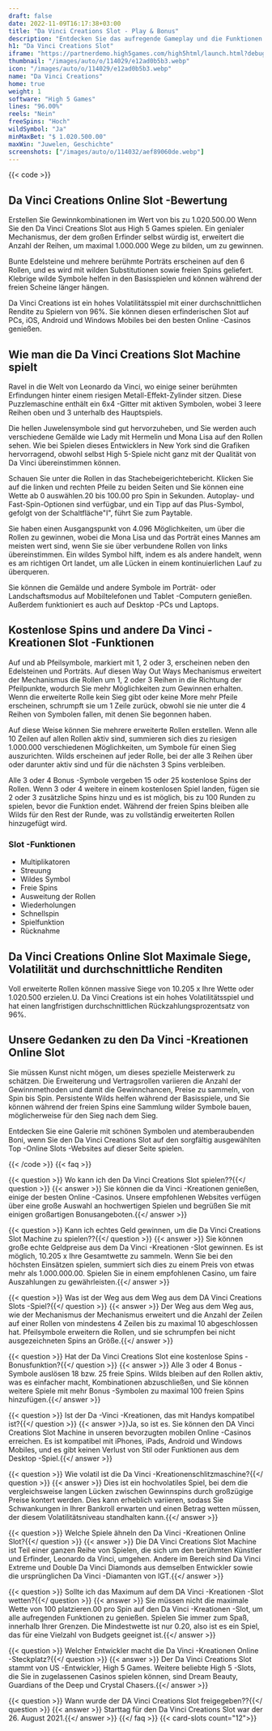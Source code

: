 ```yaml
---
draft: false
date: 2022-11-09T16:17:38+03:00
title: "Da Vinci Creations Slot - Play & Bonus"
description: "Entdecken Sie das aufregende Gameplay und die Funktionen des Da Vinci Creations Slot in unserer vollständigen Bewertung. Wir zeigen auch, wo wir es mit dem besten Casino -Bonus spielen können."
h1: "Da Vinci Creations Slot"
iframe: "https://partnerdemo.high5games.com/high5html/launch.html?debug=true&slamEnabled=on&slamWaitTime=0&playMode=R&currencyCode=EUR&languageCode=en&siteId=FlashLobby&engine=default&quality=HIGH&userId=tester80422073&gameID=3222"
thumbnail: "/images/auto/o/114029/e12ad0b5b3.webp"
icon: "/images/auto/o/114029/e12ad0b5b3.webp"
name: "Da Vinci Creations"
home: true
weight: 1
software: "High 5 Games"
lines: "96.00%"
reels: "Nein"
freeSpins: "Hoch"
wildSymbol: "Ja"
minMaxBet: "$ 1.020.500.00"
maxWin: "Juwelen, Geschichte"
screenshots: ["/images/auto/o/114032/aef89060de.webp"]
---
```


{{< code >}}<h2>Da Vinci Creations Online Slot -Bewertung</h2><p>Erstellen Sie Gewinnkombinationen im Wert von bis zu 1.020.500.00 Wenn Sie den Da Vinci Creations Slot aus High 5 Games spielen. Ein genialer Mechanismus, der dem großen Erfinder selbst würdig ist, erweitert die Anzahl der Reihen, um maximal 1.000.000 Wege zu bilden, um zu gewinnen.</p><p>Bunte Edelsteine und mehrere berühmte Porträts erscheinen auf den 6 Rollen, und es wird mit wilden Substitutionen sowie freien Spins geliefert. Klebrige wilde Symbole helfen in den Basisspielen und können während der freien Scheine länger hängen.</p><p>Da Vinci Creations ist ein hohes Volatilitätsspiel mit einer durchschnittlichen Rendite zu Spielern von 96%. Sie können diesen erfinderischen Slot auf PCs, iOS, Android und Windows Mobiles bei den besten Online -Casinos genießen.</p><h2>Wie man die Da Vinci Creations Slot Machine spielt</h2><p>Ravel in die Welt von Leonardo da Vinci, wo einige seiner berühmten Erfindungen hinter einem riesigen Metall-Effekt-Zylinder sitzen. Diese Puzzlemaschine enthält ein 6x4 -Gitter mit aktiven Symbolen, wobei 3 leere Reihen oben und 3 unterhalb des Hauptspiels.</p><p>Die hellen Juwelensymbole sind gut hervorzuheben, und Sie werden auch verschiedene Gemälde wie Lady mit Hermelin und Mona Lisa auf den Rollen sehen. Wie bei Spielen dieses Entwicklers in New York sind die Grafiken hervorragend, obwohl selbst High 5-Spiele nicht ganz mit der Qualität von Da Vinci übereinstimmen können.</p><p>Schauen Sie unter die Rollen in das Stachebeigerichtebericht. Klicken Sie auf die linken und rechten Pfeile zu beiden Seiten und Sie können eine Wette ab 0 auswählen.20 bis 100.00 pro Spin in Sekunden. Autoplay- und Fast-Spin-Optionen sind verfügbar, und ein Tipp auf das Plus-Symbol, gefolgt von der Schaltfläche"I", führt Sie zum Paytable.</p><p>Sie haben einen Ausgangspunkt von 4.096 Möglichkeiten, um über die Rollen zu gewinnen, wobei die Mona Lisa und das Porträt eines Mannes am meisten wert sind, wenn Sie sie über verbundene Rollen von links übereinstimmen. Ein wildes Symbol hilft, indem es als andere handelt, wenn es am richtigen Ort landet, um alle Lücken in einem kontinuierlichen Lauf zu überqueren.</p><p>Sie können die Gemälde und andere Symbole im Porträt- oder Landschaftsmodus auf Mobiltelefonen und Tablet -Computern genießen. Außerdem funktioniert es auch auf Desktop -PCs und Laptops.</p><h2>Kostenlose Spins und andere Da Vinci -Kreationen Slot -Funktionen</h2><p>Auf und ab Pfeilsymbole, markiert mit 1, 2 oder 3, erscheinen neben den Edelsteinen und Porträts. Auf diesen Way Out Ways Mechanismus erweitert der Mechanismus die Rollen um 1, 2 oder 3 Reihen in die Richtung der Pfeilpunkte, wodurch Sie mehr Möglichkeiten zum Gewinnen erhalten. Wenn die erweiterte Rolle kein Sieg gibt oder keine More mehr Pfeile erscheinen, schrumpft sie um 1 Zeile zurück, obwohl sie nie unter die 4 Reihen von Symbolen fallen, mit denen Sie begonnen haben.</p><p>Auf diese Weise können Sie mehrere erweiterte Rollen erstellen. Wenn alle 10 Zeilen auf allen Rollen aktiv sind, summieren sich dies zu riesigen 1.000.000 verschiedenen Möglichkeiten, um Symbole für einen Sieg auszurichten. Wilds erscheinen auf jeder Rolle, bei der alle 3 Reihen über oder darunter aktiv sind und für die nächsten 3 Spins verbleiben.</p><p>Alle 3 oder 4 Bonus -Symbole vergeben 15 oder 25 kostenlose Spins der Rollen. Wenn 3 oder 4 weitere in einem kostenlosen Spiel landen, fügen sie 2 oder 3 zusätzliche Spins hinzu und es ist möglich, bis zu 100 Runden zu spielen, bevor die Funktion endet. Während der freien Spins bleiben alle Wilds für den Rest der Runde, was zu vollständig erweiterten Rollen hinzugefügt wird.</p><h3>
Slot -Funktionen</h3><ul>
<li></span>
Multiplikatoren</li>
<li></span>
Streuung</li>
<li></span>
Wildes Symbol</li>
<li></span>
Freie Spins</li>
<li></span>
Ausweitung der Rollen</li>
<li></span>
Wiederholungen</li>
<li></span>
Schnellspin</li>
<li></span>
Spielfunktion</li>
<li></span>
Rücknahme</li></ul><h2>Da Vinci Creations Online Slot Maximale Siege, Volatilität und durchschnittliche Renditen</h2><p>Voll erweiterte Rollen können massive Siege von 10.205 x Ihre Wette oder 1.020.500 erzielen.U. Da Vinci Creations ist ein hohes Volatilitätsspiel und hat einen langfristigen durchschnittlichen Rückzahlungsprozentsatz von 96%.</p><h2>Unsere Gedanken zu den Da Vinci -Kreationen Online Slot</h2><p>Sie müssen Kunst nicht mögen, um dieses spezielle Meisterwerk zu schätzen. Die Erweiterung und Vertragsrollen variieren die Anzahl der Gewinnmethoden und damit die Gewinnchancen, Preise zu sammeln, von Spin bis Spin. Persistente Wilds helfen während der Basisspiele, und Sie können während der freien Spins eine Sammlung wilder Symbole bauen, möglicherweise für den Sieg nach dem Sieg.</p><p>Entdecken Sie eine Galerie mit schönen Symbolen und atemberaubenden Boni, wenn Sie den Da Vinci Creations Slot auf den sorgfältig ausgewählten Top -Online Slots -Websites auf dieser Seite spielen.</p>
{{< /code >}}
{{< faq >}}

{{< question >}} Wo kann ich den Da Vinci Creations Slot spielen??{{</ question >}}
{{< answer >}} Sie können die da Vinci -Kreationen genießen, einige der besten Online -Casinos. Unsere empfohlenen Websites verfügen über eine große Auswahl an hochwertigen Spielen und begrüßen Sie mit einigen großartigen Bonusangeboten.{{</ answer >}}

{{< question >}} Kann ich echtes Geld gewinnen, um die Da Vinci Creations Slot Machine zu spielen??{{</ question >}}
{{< answer >}} Sie können große echte Geldpreise aus dem Da Vinci -Kreationen -Slot gewinnen. Es ist möglich, 10.205 x Ihre Gesamtwette zu sammeln. Wenn Sie bei den höchsten Einsätzen spielen, summiert sich dies zu einem Preis von etwas mehr als 1.000.000.00. Spielen Sie in einem empfohlenen Casino, um faire Auszahlungen zu gewährleisten.{{</ answer >}}

{{< question >}} Was ist der Weg aus dem Weg aus dem DA Vinci Creations Slots -Spiel?{{</ question >}}
{{< answer >}} Der Weg aus dem Weg aus, wie der Mechanismus der Mechanismus erweitert und die Anzahl der Zeilen auf einer Rollen von mindestens 4 Zeilen bis zu maximal 10 abgeschlossen hat. Pfeilsymbole erweitern die Rollen, und sie schrumpfen bei nicht ausgezeichneten Spins an Größe.{{</ answer >}}

{{< question >}} Hat der Da Vinci Creations Slot eine kostenlose Spins -Bonusfunktion?{{</ question >}}
{{< answer >}} Alle 3 oder 4 Bonus -Symbole auslösen 18 bzw. 25 freie Spins. Wilds bleiben auf den Rollen aktiv, was es einfacher macht, Kombinationen abzuschließen, und Sie können weitere Spiele mit mehr Bonus -Symbolen zu maximal 100 freien Spins hinzufügen.{{</ answer >}}

{{< question >}} Ist der Da -Vinci -Kreationen, das mit Handys kompatibel ist?{{</ question >}}
{{< answer >}}Ja, so ist es. Sie können den DA Vinci Creations Slot Machine in unseren bevorzugten mobilen Online -Casinos erreichen. Es ist kompatibel mit iPhones, iPads, Android und Windows Mobiles, und es gibt keinen Verlust von Stil oder Funktionen aus dem Desktop -Spiel.{{</ answer >}}

{{< question >}} Wie volatil ist die Da Vinci -Kreationenschlitzmaschine?{{</ question >}}
{{< answer >}} Dies ist ein hochvolatiles Spiel, bei dem die vergleichsweise langen Lücken zwischen Gewinnspins durch großzügige Preise kontert werden. Dies kann erheblich variieren, sodass Sie Schwankungen in Ihrer Bankroll erwarten und einen Betrag wetten müssen, der diesem Volatilitätsniveau standhalten kann.{{</ answer >}}

{{< question >}} Welche Spiele ähneln den Da Vinci -Kreationen Online Slot?{{</ question >}}
{{< answer >}} Die DA Vinci Creations Slot Machine ist Teil einer ganzen Reihe von Spielen, die sich um den berühmten Künstler und Erfinder, Leonardo da Vinci, umgehen. Andere im Bereich sind Da Vinci Extreme und Double Da Vinci Diamonds aus demselben Entwickler sowie die ursprünglichen Da Vinci -Diamanten von IGT.{{</ answer >}}

{{< question >}} Sollte ich das Maximum auf dem DA Vinci -Kreationen -Slot wetten?{{</ question >}}
{{< answer >}} Sie müssen nicht die maximale Wette von 100 platzieren.00 pro Spin auf den Da Vinci -Kreationen -Slot, um alle aufregenden Funktionen zu genießen. Spielen Sie immer zum Spaß, innerhalb Ihrer Grenzen. Die Mindestwette ist nur 0.20, also ist es ein Spiel, das für eine Vielzahl von Budgets geeignet ist.{{</ answer >}}

{{< question >}} Welcher Entwickler macht die Da Vinci -Kreationen Online -Steckplatz?{{</ question >}}
{{< answer >}} Der Da Vinci Creations Slot stammt von US -Entwickler, High 5 Games. Weitere beliebte High 5 -Slots, die Sie in zugelassenen Casinos spielen können, sind Dream Beauty, Guardians of the Deep und Crystal Chasers.{{</ answer >}}

{{< question >}} Wann wurde der DA Vinci Creations Slot freigegeben??{{</ question >}}
{{< answer >}} Starttag für den Da Vinci Creations Slot war der 26. August 2021.{{</ answer >}}
{{</ faq >}}
{{< card-slots count="12">}}